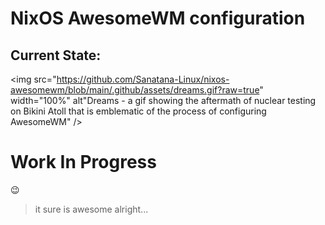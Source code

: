 # NixOS AwesomeWM configuration


## Current State:

<img src="https://github.com/Sanatana-Linux/nixos-awesomewm/blob/main/.github/assets/dreams.gif?raw=true"  width="100%" alt"Dreams - a gif showing the aftermath of nuclear testing on Bikini Atoll that is emblematic of the process of configuring AwesomeWM" />

# Work In Progress 
:wink:
> it sure is awesome alright...

